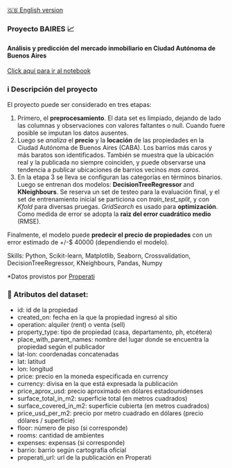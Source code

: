 [:uk: English version](https://github.com/iseka-dev/DataScience-Projects/blob/master/BAIRES_project/README.md)

### Proyecto BAIRES  :chart_with_upwards_trend:
#### Análisis y predicción del mercado inmobiliario en Ciudad Autónoma de Buenos Aires
[Click aquí para ir al notebook](https://github.com/iseka-dev/DataScience-Projects/tree/master/BAIRES_project)

### :information_source: Descripción del proyecto 

El proyecto puede ser considerado en tres etapas:

1. Primero, el **preprocesamiento**. El data set es limpiado, dejando de lado las columnas y observaciones con valores faltantes o null. Cuando fuere posible se imputan los datos ausentes.
2. Luego se *analiza* el **precio** y la **locación** de las propiedades en la Ciudad Autónoma de Buenos Aires (CABA). Los barrios más caros y más baratos son identificados. También se muestra que la ubicación real y la publicada no siempre coinciden, y puede observarse una tendencia a publicar ubicaciones de barrios vecinos *mas caros*.
3. En la etapa 3 se lleva se configuran las categorías en términos binarios. Luego se entrenan dos modelos: **DecisionTreeRegressor** and **KNeighbours**. Se reserva un set de testeo para la evaluación final, y el set de entrenamiento inicial se particiona con *train_test_split*, y con *Kfold* para diversas pruegas. *GridSearch* es usado para **optimización**. Como medida de error se adopta la **raiz del error cuadrático medio** (RMSE).

Finalmente, el modelo puede **predecir el precio de propiedades** con un error estimado de +/-$ 40000 (dependiendo el modelo).

Skills: Python, Scikit-learn, Matplotlib, Seaborn, Crossvalidation, DecisionTreeRegressor, KNeighbours, Pandas, Numpy

*Datos provistos por [Properati](https://www.properati.com.ar/data)

### :telescope: Atributos del dataset: 

* id: id de la propiedad
* created_on: fecha en la que la propiedad ingresó al sitio
* operation: alquiler (rent) o venta (sell)
* property_type: tipo de propiedad (casa, departamento, ph, etcétera)
* place_with_parent_names: nombre del lugar donde se encuentra la propiedad según el publicador
* lat-lon: coordenadas concatenadas
* lat: latitud
* lon: longitud
* price: precio en la moneda especificada en currency
* currency: divisa en la que está expresada la publicación
* price_aprox_usd: precio aproximado en dólares estadounidenses
* surface_total_in_m2: superficie total (en metros cuadrados)
* surface_covered_in_m2: superficie cubierta (en metros cuadrados)
* price_usd_per_m2: precio por metro cuadrado en dólares (precio dólares / superficie)
* floor: número de piso (si corresponde)
* rooms: cantidad de ambientes
* expenses: expensas (si corresponde)
* barrio: barrio según cartografía oficial
* properati_url: url de la publicación en Properati
